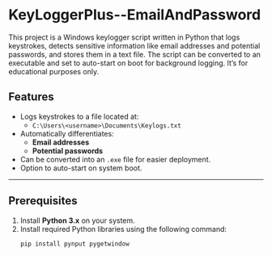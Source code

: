 # KeyLoggerPlus--EmailAndPassword
This project is a Windows keylogger script written in Python that logs keystrokes, detects sensitive information like email addresses and potential passwords, and stores them in a text file. The script can be converted to an executable and set to auto-start on boot for background logging. It’s for educational purposes only.
## Features

- Logs keystrokes to a file located at:
  - `C:\Users\<username>\Documents\Keylogs.txt`
- Automatically differentiates:
  - **Email addresses**
  - **Potential passwords**
- Can be converted into an `.exe` file for easier deployment.
- Option to auto-start on system boot.

---

## Prerequisites

1. Install **Python 3.x** on your system.
2. Install required Python libraries using the following command:
   ```bash
   pip install pynput pygetwindow
